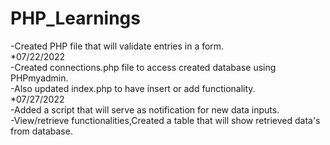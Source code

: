 # PHP_Learnings
-Created PHP file that will validate entries in a form.  
*07/22/2022  
-Created connections.php file to access created database using PHPmyadmin.  
-Also updated index.php to have insert or add functionality.  
*07/27/2022  
-Added a script that will serve as notification for new data inputs.  
-View/retrieve functionalities,Created a table that will show retrieved data's from database. 
